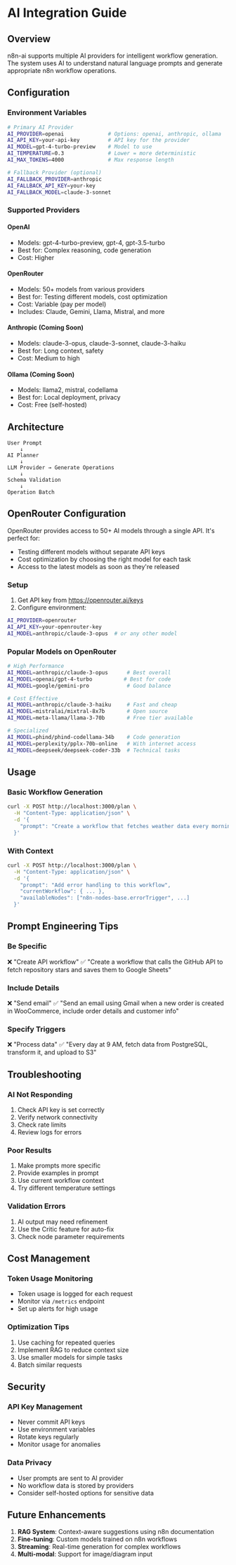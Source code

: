 # AI Integration Guide

## Overview

n8n-ai supports multiple AI providers for intelligent workflow generation. The system uses AI to understand natural language prompts and generate appropriate n8n workflow operations.

## Configuration

### Environment Variables

```bash
# Primary AI Provider
AI_PROVIDER=openai              # Options: openai, anthropic, ollama
AI_API_KEY=your-api-key         # API key for the provider
AI_MODEL=gpt-4-turbo-preview    # Model to use
AI_TEMPERATURE=0.3              # Lower = more deterministic
AI_MAX_TOKENS=4000              # Max response length

# Fallback Provider (optional)
AI_FALLBACK_PROVIDER=anthropic
AI_FALLBACK_API_KEY=your-key
AI_FALLBACK_MODEL=claude-3-sonnet
```

### Supported Providers

#### OpenAI
- Models: gpt-4-turbo-preview, gpt-4, gpt-3.5-turbo
- Best for: Complex reasoning, code generation
- Cost: Higher

#### OpenRouter
- Models: 50+ models from various providers
- Best for: Testing different models, cost optimization
- Cost: Variable (pay per model)
- Includes: Claude, Gemini, Llama, Mistral, and more

#### Anthropic (Coming Soon)
- Models: claude-3-opus, claude-3-sonnet, claude-3-haiku
- Best for: Long context, safety
- Cost: Medium to high

#### Ollama (Coming Soon)
- Models: llama2, mistral, codellama
- Best for: Local deployment, privacy
- Cost: Free (self-hosted)

## Architecture

```
User Prompt
    ↓
AI Planner
    ↓
LLM Provider → Generate Operations
    ↓
Schema Validation
    ↓
Operation Batch
```

## OpenRouter Configuration

OpenRouter provides access to 50+ AI models through a single API. It's perfect for:
- Testing different models without separate API keys
- Cost optimization by choosing the right model for each task
- Access to the latest models as soon as they're released

### Setup
1. Get API key from https://openrouter.ai/keys
2. Configure environment:
```bash
AI_PROVIDER=openrouter
AI_API_KEY=your-openrouter-key
AI_MODEL=anthropic/claude-3-opus  # or any other model
```

### Popular Models on OpenRouter
```bash
# High Performance
AI_MODEL=anthropic/claude-3-opus      # Best overall
AI_MODEL=openai/gpt-4-turbo          # Best for code
AI_MODEL=google/gemini-pro            # Good balance

# Cost Effective
AI_MODEL=anthropic/claude-3-haiku     # Fast and cheap
AI_MODEL=mistralai/mixtral-8x7b       # Open source
AI_MODEL=meta-llama/llama-3-70b       # Free tier available

# Specialized
AI_MODEL=phind/phind-codellama-34b    # Code generation
AI_MODEL=perplexity/pplx-70b-online   # With internet access
AI_MODEL=deepseek/deepseek-coder-33b  # Technical tasks
```

## Usage

### Basic Workflow Generation

```bash
curl -X POST http://localhost:3000/plan \
  -H "Content-Type: application/json" \
  -d '{
    "prompt": "Create a workflow that fetches weather data every morning and sends it to Slack"
  }'
```

### With Context

```bash
curl -X POST http://localhost:3000/plan \
  -H "Content-Type: application/json" \
  -d '{
    "prompt": "Add error handling to this workflow",
    "currentWorkflow": { ... },
    "availableNodes": ["n8n-nodes-base.errorTrigger", ...]
  }'
```

## Prompt Engineering Tips

### Be Specific
❌ "Create API workflow"
✅ "Create a workflow that calls the GitHub API to fetch repository stars and saves them to Google Sheets"

### Include Details
❌ "Send email"
✅ "Send an email using Gmail when a new order is created in WooCommerce, include order details and customer info"

### Specify Triggers
❌ "Process data"
✅ "Every day at 9 AM, fetch data from PostgreSQL, transform it, and upload to S3"

## Troubleshooting

### AI Not Responding
1. Check API key is set correctly
2. Verify network connectivity
3. Check rate limits
4. Review logs for errors

### Poor Results
1. Make prompts more specific
2. Provide examples in prompt
3. Use current workflow context
4. Try different temperature settings

### Validation Errors
1. AI output may need refinement
2. Use the Critic feature for auto-fix
3. Check node parameter requirements

## Cost Management

### Token Usage Monitoring
- Token usage is logged for each request
- Monitor via `/metrics` endpoint
- Set up alerts for high usage

### Optimization Tips
1. Use caching for repeated queries
2. Implement RAG to reduce context size
3. Use smaller models for simple tasks
4. Batch similar requests

## Security

### API Key Management
- Never commit API keys
- Use environment variables
- Rotate keys regularly
- Monitor usage for anomalies

### Data Privacy
- User prompts are sent to AI provider
- No workflow data is stored by providers
- Consider self-hosted options for sensitive data

## Future Enhancements

1. **RAG System**: Context-aware suggestions using n8n documentation
2. **Fine-tuning**: Custom models trained on n8n workflows
3. **Streaming**: Real-time generation for complex workflows
4. **Multi-modal**: Support for image/diagram input